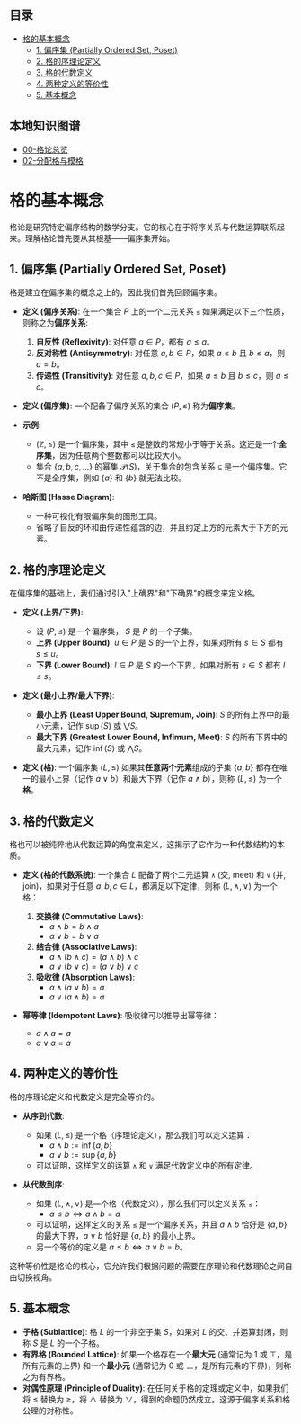 <!-- 本地目录区块 -->
## 目录
- [格的基本概念](#格的基本概念)
  - [1. 偏序集 (Partially Ordered Set, Poset)](#1-偏序集-partially-ordered-set-poset)
  - [2. 格的序理论定义](#2-格的序理论定义)
  - [3. 格的代数定义](#3-格的代数定义)
  - [4. 两种定义的等价性](#4-两种定义的等价性)
  - [5. 基本概念](#5-基本概念)

<!-- 本地知识图谱区块 -->
## 本地知识图谱
- [00-格论总览](./00-格论总览.md)
- [02-分配格与模格](./02-分配格与模格.md)

# 格的基本概念

格论是研究特定偏序结构的数学分支。它的核心在于将序关系与代数运算联系起来。理解格论首先要从其根基——偏序集开始。

## 1. 偏序集 (Partially Ordered Set, Poset)

格是建立在偏序集的概念之上的，因此我们首先回顾偏序集。

- **定义 (偏序关系)**: 在一个集合 $P$ 上的一个二元关系 `≤` 如果满足以下三个性质，则称之为**偏序关系**:
    1. **自反性 (Reflexivity)**: 对任意 $a \in P$，都有 $a \le a$。
    2. **反对称性 (Antisymmetry)**: 对任意 $a, b \in P$，如果 $a \le b$ 且 $b \le a$，则 $a = b$。
    3. **传递性 (Transitivity)**: 对任意 $a, b, c \in P$，如果 $a \le b$ 且 $b \le c$，则 $a \le c$。

- **定义 (偏序集)**: 一个配备了偏序关系的集合 $(P, \le)$ 称为**偏序集**。

- **示例**:
  - $(\mathbb{Z}, \le)$ 是一个偏序集，其中 `≤` 是整数的常规小于等于关系。这还是一个**全序集**，因为任意两个整数都可以比较大小。
  - 集合 $\{a, b, c, ...\}$ 的幂集 $\mathcal{P}(S)$，关于集合的包含关系 `⊆` 是一个偏序集。它不是全序集，例如 $\{a\}$ 和 $\{b\}$ 就无法比较。

- **哈斯图 (Hasse Diagram)**:
  - 一种可视化有限偏序集的图形工具。
  - 省略了自反的环和由传递性蕴含的边，并且约定上方的元素大于下方的元素。

## 2. 格的序理论定义

在偏序集的基础上，我们通过引入"上确界"和"下确界"的概念来定义格。

- **定义 (上界/下界)**:
  - 设 $(P, \le)$ 是一个偏序集， $S$ 是 $P$ 的一个子集。
  - **上界 (Upper Bound)**: $u \in P$ 是 $S$ 的一个上界，如果对所有 $s \in S$ 都有 $s \le u$。
  - **下界 (Lower Bound)**: $l \in P$ 是 $S$ 的一个下界，如果对所有 $s \in S$ 都有 $l \le s$。

- **定义 (最小上界/最大下界)**:
  - **最小上界 (Least Upper Bound, Supremum, Join)**: $S$ 的所有上界中的最小元素，记作 $\sup(S)$ 或 $\bigvee S$。
  - **最大下界 (Greatest Lower Bound, Infimum, Meet)**: $S$ 的所有下界中的最大元素，记作 $\inf(S)$ 或 $\bigwedge S$。

- **定义 (格)**:
    一个偏序集 $(L, \le)$ 如果其**任意两个元素**组成的子集 $\{a, b\}$ 都存在唯一的最小上界（记作 $a \lor b$）和最大下界（记作 $a \land b$），则称 $(L, \le)$ 为一个**格**。

## 3. 格的代数定义

格也可以被纯粹地从代数运算的角度来定义，这揭示了它作为一种代数结构的本质。

- **定义 (格的代数系统)**:
    一个集合 $L$ 配备了两个二元运算 `∧` (交, meet) 和 `∨` (并, join)，如果对于任意 $a, b, c \in L$，都满足以下定律，则称 $(L, \land, \lor)$ 为一个格：
    1. **交换律 (Commutative Laws)**:
        - $a \land b = b \land a$
        - $a \lor b = b \lor a$
    2. **结合律 (Associative Laws)**:
        - $a \land (b \land c) = (a \land b) \land c$
        - $a \lor (b \lor c) = (a \lor b) \lor c$
    3. **吸收律 (Absorption Laws)**:
        - $a \land (a \lor b) = a$
        - $a \lor (a \land b) = a$

- **幂等律 (Idempotent Laws)**: 吸收律可以推导出幂等律：
  - $a \land a = a$
  - $a \lor a = a$

## 4. 两种定义的等价性

格的序理论定义和代数定义是完全等价的。

- **从序到代数**:
  - 如果 $(L, \le)$ 是一个格（序理论定义），那么我们可以定义运算：
    - $a \land b := \inf\{a, b\}$
    - $a \lor b := \sup\{a, b\}$
  - 可以证明，这样定义的运算 `∧` 和 `∨` 满足代数定义中的所有定律。

- **从代数到序**:
  - 如果 $(L, \land, \lor)$ 是一个格（代数定义），那么我们可以定义关系 `≤`：
    - $a \le b \iff a \land b = a$
  - 可以证明，这样定义的关系 `≤` 是一个偏序关系，并且 $a \land b$ 恰好是 $\{a,b\}$ 的最大下界，$a \lor b$ 恰好是 $\{a,b\}$ 的最小上界。
  - 另一个等价的定义是 $a \le b \iff a \lor b = b$。

这种等价性是格论的核心，它允许我们根据问题的需要在序理论和代数理论之间自由切换视角。

## 5. 基本概念

- **子格 (Sublattice)**: 格 $L$ 的一个非空子集 $S$，如果对 $L$ 的交、并运算封闭，则称 $S$ 是 $L$ 的一个子格。
- **有界格 (Bounded Lattice)**: 如果一个格存在一个**最大元** (通常记为 1 或 $\top$，是所有元素的上界) 和一个**最小元** (通常记为 0 或 $\bot$，是所有元素的下界)，则称之为有界格。
- **对偶性原理 (Principle of Duality)**: 在任何关于格的定理或定义中，如果我们将 $\le$ 替换为 $\ge$，将 $\land$ 替换为 $\lor$，得到的命题仍然成立。这源于偏序关系和格公理的对称性。

